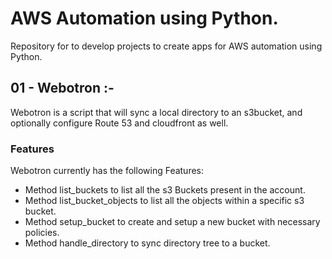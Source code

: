 # AWS Automation using Python.

Repository for to develop projects to create apps for AWS automation using Python.

## 01 - Webotron :-

Webotron is a script that will sync a local directory to an s3bucket, and optionally configure Route 53 and cloudfront as well.

### Features

Webotron currently has the following Features:

- Method list_buckets to list all the s3 Buckets present in the account.
- Method list_bucket_objects to list all the objects within a specific s3 bucket.
- Method setup_bucket to create and setup a new bucket with necessary policies.
- Method handle_directory to sync directory tree to a bucket.
